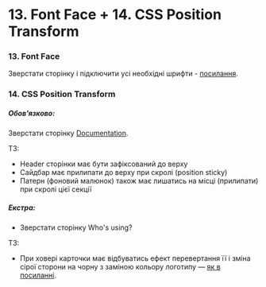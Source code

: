 # 13. Font Face + 14. CSS Position Transform

<h3>13. Font Face</h3>

<p>Зверстати сторінку і підключити усі необхідні шрифти -  <a href="https://www.figma.com/file/pKSsjdpNxqs0c9Cc0aZFUX/web-fonts">посилання</a>.</p>

<h3>14. CSS Position Transform</h3>

<h5>Обов'язково:</h5>

<p>Зверстати сторінку <a href="https://www.figma.com/file/FP2fHfIElPk4J42DYQGuMw/position-transform?node-id=0%3A1&t=47vrn2kFKyuXhLQy-0">Documentation</a>.</p>

<p>ТЗ:</p>
<ul>
<li>Header сторінки має бути зафіксований до верху </li>
<li>Сайдбар має прилипати до верху при скролі (position sticky)</li>
<li>Патерн (фоновий малюнок) також має лишатись на місці (прилипати) при скролі цієї секції</li>
</ul>

<h5>Екстра:</h5>

<ul>
<li>Зверстати сторінку Who's using?</li>
</ul>

<p>ТЗ:</p>

<ul>
<li>При ховері карточки має відбуватись ефект перевертання її і зміна сірої сторони на чорну з заміною кольору логотипу — <a href="https://www.w3schools.com/howto/howto_css_flip_card.asp">як в посиланні</a>.</li>
</ul>

